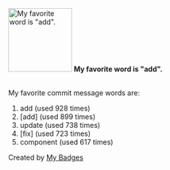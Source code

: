 <img src="https://my-badges.github.io/my-badges/favorite-word.png" alt="My favorite word is &quot;add&quot;." title="My favorite word is &quot;add&quot;." width="128">
<strong>My favorite word is &quot;add&quot;.</strong>
<br><br>

My favorite commit message words are:

1. add (used 928 times)
2. [add] (used 899 times)
3. update (used 738 times)
4. [fix] (used 723 times)
5. component (used 617 times)


Created by <a href="https://github.com/my-badges/my-badges">My Badges</a>